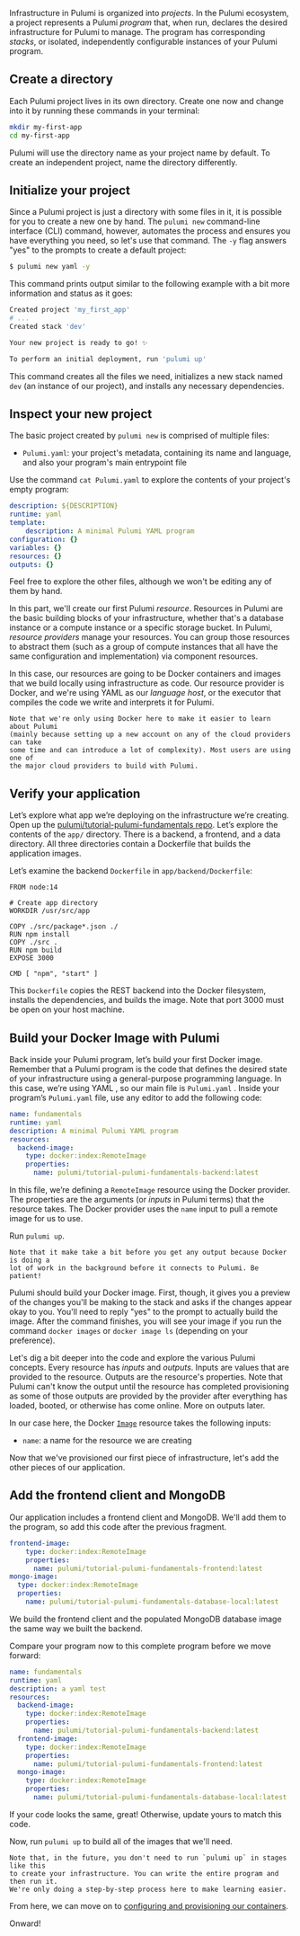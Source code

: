 Infrastructure in Pulumi is organized into _projects_. In the Pulumi ecosystem,
a project represents a Pulumi _program_ that, when run, declares the desired
infrastructure for Pulumi to manage. The program has corresponding _stacks_, or
isolated, independently configurable instances of your Pulumi program. 

## Create a directory

Each Pulumi project lives in its own directory. Create one now and change into
it by running these commands in your terminal:

```bash
mkdir my-first-app
cd my-first-app
```

Pulumi will use the directory name as your project name by default. To create an
independent project, name the directory differently.

## Initialize your project

Since a Pulumi project is just a directory with some files in it, it is possible
for you to create a new one by hand. The `pulumi new` command-line interface
(CLI) command, however, automates the process and ensures you have everything
you need, so let's use that command. The `-y` flag answers "yes" to the prompts to
create a default project:

```bash
$ pulumi new yaml -y
```
This command prints output similar to the following example with a bit more
information and status as it goes:

```bash
Created project 'my_first_app'
# ...
Created stack 'dev'

Your new project is ready to go! ✨

To perform an initial deployment, run 'pulumi up'
```

This command creates all the files we need, initializes a new stack named `dev`
(an instance of our project), and installs any necessary dependencies.

## Inspect your new project

The basic project created by `pulumi new` is comprised of multiple files:

- `Pulumi.yaml`: your project's metadata, containing its name and language, and also your program's main entrypoint file

Use the command `cat Pulumi.yaml` to explore the contents of your
project's empty program:

```yaml
description: ${DESCRIPTION}
runtime: yaml
template:
    description: A minimal Pulumi YAML program
configuration: {}
variables: {}
resources: {}
outputs: {}
```

Feel free to explore the other files, although we won't be editing any of them
by hand.

In this part, we'll create our first Pulumi _resource_. Resources in Pulumi are
the basic building blocks of your infrastructure, whether that's a database
instance or a compute instance or a specific storage bucket. In Pulumi,
_resource providers_ manage your resources. You can group those resources to
abstract them (such as a group of compute instances that all have the same
configuration and implementation) via component resources.

In this case, our resources are going to be Docker containers and images that we
build locally using infrastructure as code. Our resource provider is Docker, and
we're using YAML as our _language host_, or the executor that compiles the
code we write and interprets it for Pulumi.

```text
Note that we're only using Docker here to make it easier to learn about Pulumi
(mainly because setting up a new account on any of the cloud providers can take
some time and can introduce a lot of complexity). Most users are using one of
the major cloud providers to build with Pulumi.
```

## Verify your application

Let’s explore what app we’re deploying on the infrastructure we’re creating. Open up 
the [pulumi/tutorial-pulumi-fundamentals repo](https://github.com/pulumi/tutorial-pulumi-fundamentals). Let’s explore the contents of the `app/` 
directory. There is a backend, a frontend, and a data directory. All three directories 
contain a Dockerfile that builds the application images.

Let’s examine the backend `Dockerfile` in `app/backend/Dockerfile`:



```docker
FROM node:14

# Create app directory
WORKDIR /usr/src/app

COPY ./src/package*.json ./
RUN npm install
COPY ./src .
RUN npm build
EXPOSE 3000

CMD [ "npm", "start" ]
```

This `Dockerfile` copies the REST backend into the Docker filesystem, installs
the dependencies, and builds the image. Note that port 3000 must be open on your
host machine.

## Build your Docker Image with Pulumi

Back inside your Pulumi program, let’s build your first Docker image. Remember that a Pulumi program is the code that defines the desired state of your infrastructure using a general-purpose programming language. In this case, we’re using YAML , so our main file is `Pulumi.yaml` . Inside your program’s `Pulumi.yaml` file, use any editor to add the following code:

```yaml
name: fundamentals
runtime: yaml
description: A minimal Pulumi YAML program
resources:
  backend-image:
    type: docker:index:RemoteImage
    properties:
      name: pulumi/tutorial-pulumi-fundamentals-backend:latest
```

In this file, we’re defining a `RemoteImage` resource using the Docker provider. The properties are the arguments (or *inputs* in Pulumi terms) that the resource takes. The Docker provider uses the `name` input to pull a remote image for us to use.

Run `pulumi up`.

```text
Note that it make take a bit before you get any output because Docker is doing a
lot of work in the background before it connects to Pulumi. Be patient!
```

Pulumi should build your Docker image. First, though, it
gives you a preview of the changes you'll be making to the stack and asks if the
changes appear okay to you. You'll need to reply "yes" to the prompt to actually
build the image. After the command finishes, you will see your image if you run
the command `docker images` or `docker image ls` (depending on your preference).

Let's dig a bit deeper into the code and explore the various Pulumi concepts.
Every resource has _inputs_ and _outputs_. Inputs are values that are
provided to the resource. Outputs are the resource's properties. Note that
Pulumi can't know the output until the resource has completed provisioning as
some of those outputs are provided by the provider after everything has loaded,
booted, or otherwise has come online. More on outputs later.

In our case here, the Docker
[`Image`](https://www.pulumi.com/registry/packages/docker/api-docs/image/) resource
takes the following inputs:

- `name`: a name for the resource we are creating

Now that we've provisioned our first piece of infrastructure, let's add the
other pieces of our application.

## Add the frontend client and MongoDB

Our application includes a frontend client and MongoDB. We'll add them to the
program, so add this code after the previous fragment.

```yaml
frontend-image:
    type: docker:index:RemoteImage
    properties:
      name: pulumi/tutorial-pulumi-fundamentals-frontend:latest
mongo-image:
  type: docker:index:RemoteImage
  properties:
    name: pulumi/tutorial-pulumi-fundamentals-database-local:latest
```

We build the frontend client and the populated MongoDB database image the same way we built the backend.

Compare your program now to this complete program before we move forward:

```yaml
name: fundamentals
runtime: yaml
description: a yaml test
resources:
  backend-image:
    type: docker:index:RemoteImage
    properties:
      name: pulumi/tutorial-pulumi-fundamentals-backend:latest
  frontend-image:
    type: docker:index:RemoteImage
    properties:
      name: pulumi/tutorial-pulumi-fundamentals-frontend:latest
  mongo-image:
    type: docker:index:RemoteImage
    properties:
      name: pulumi/tutorial-pulumi-fundamentals-database-local:latest
```

If your code looks the same, great! Otherwise, update yours to match this code.

Now, run `pulumi up` to build all of the images that we'll need.

```text
Note that, in the future, you don't need to run `pulumi up` in stages like this
to create your infrastructure. You can write the entire program and then run it.
We're only doing a step-by-step process here to make learning easier.
```

From here, we can move on to [configuring and provisioning our containers](../lab-2/README.md).

Onward!
